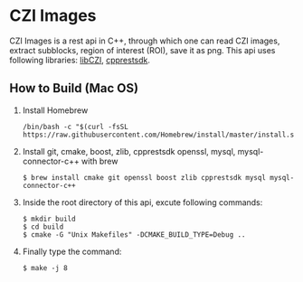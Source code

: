 # CZI Images

CZI Images is a rest api in C++, through which one can read CZI images, extract subblocks, region of interest (ROI), save it as png. 
This api uses following libraries: [libCZI](https://github.com/zeiss-microscopy/libCZI), [cpprestsdk](https://github.com/microsoft/cpprestsdk).

## How to Build (Mac OS)

1. Install Homebrew 
    ```shell script
   /bin/bash -c "$(curl -fsSL https://raw.githubusercontent.com/Homebrew/install/master/install.sh)"
    ```
   
2. Install git, cmake, boost, zlib, cpprestsdk openssl, mysql, mysql-connector-c++ with brew
    ```shell script
    $ brew install cmake git openssl boost zlib cpprestsdk mysql mysql-connector-c++
    ```

3. Inside the root directory of this api, excute following commands:
    ```shell script
    $ mkdir build
    $ cd build
    $ cmake -G "Unix Makefiles" -DCMAKE_BUILD_TYPE=Debug ..
    ```
   
4. Finally type the command:
    ```shell script
    $ make -j 8
    ```
